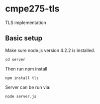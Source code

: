 # cmpe275-tls
TLS implementation

## Basic setup
Make sure node.js version 4.2.2 is installed.  
```
cd server
```

Then run npm install  
```
npm install tls
```
Server can be run via:  
```
node server.js  
```
